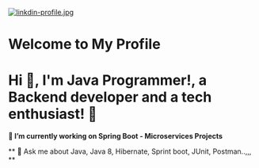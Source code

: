 [![linkdin-profile.jpg](https://i.postimg.cc/Wp6zZ2VT/linkdin-profile.jpg)](https://postimg.cc/Rqhv5xqD)

# Welcome to My Profile

# Hi 👋, I'm Java Programmer!, a Backend developer and a tech enthusiast! 🫣

**🔭 I’m currently working on Spring Boot - Microservices Projects**

** 💬 Ask me about Java, Java 8, Hibernate, Sprint boot, JUnit, Postman..,,, **



